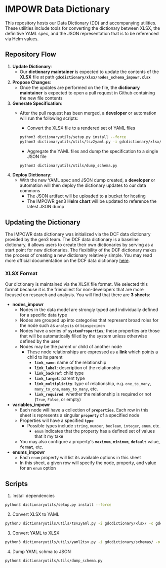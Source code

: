 # IMPOWR Data Dictionary

This repository hosts our Data Dictionary (DD) and accompanying utilities.  These utilities include tools for converting the dictionary between XLSX, the definitive YAML spec, and the JSON representation that is to be referenced via Helm values.

## Repository Flow

1. **Update Dictionary**:
    - Our **dictionary maintainer** is expected to update the contents of the **XLSX** file at path **`gdcdictionary/xlsx/nodes_schema_impowr.xlsx`**
2. **Propose Changes**:
    - Once the updates are performed on the file, the **dictionary maintainer** is expected to open a pull request in Github containing the new file contents
3. **Generate Specification**:
    - After the pull request has been merged, a **developer** or automation will run the following scripts:
        - Convert the XLSX file to a rendered set of YAML files
        ```bash
        python3 dictionaryutils/setup.py install --force
        python3 dictionaryutils/utils/tsv2yaml.py -i gdcdictionary/xlsx/ -o gdcdictionary/schemas/ -e xlsx
        ```

        - Aggregate the YAML files and dump the specification to a single JSON file
        ```bash
        python3 dictionaryutils/utils/dump_schema.py
        ```
4. **Deploy Dictionary**:
    - With the new YAML spec and JSON dump created, a **developer** or automation will then deploy the dictionary updates to our data commons
        - The JSON artifact will be uploaded to a bucket for hosting
        - The IMPOWR gen3 **Helm chart** will be updated to reference the latest JSON dump

## Updating the Dictionary

The IMPOWR data dictionary was initialized via the DCF data dictionary provided by the gen3 team.  The DCF data dictionary is a baseline dictionary, it allows users to create their own dictionaries by serving as a start point for new dictionaries. The
flexibility of the DCF dictionary makes the process of creating a new dictionary relatively simple.  You may read more official documentation on the DCF data dictionary [here](https://github.com/uc-cdis/dcfdictionary).

### XLSX Format

Our dictionary is maintained via the XLSX file format.  We selected this format because it is the friendliest for non-developers that are more focused on research and analysis.  You will find that there are **3 sheets**:
- **nodes_impowr**
    - Nodes in the data model are strongly typed and individually defined for a specific data type
    - Nodes are grouped up into categories that represent broad roles for the node such as `analysis` or `biospecimen`
    - Nodes have a series of **`systemProperties`**; these properties are those that will be automatically filled by the system unless otherwise defined by the user
    - Nodes may be the parent or child of another node
        - These node relationships are expressed as a **link** which points a child to its parent
            - **`link_name`**:  name of the relationship
            - **`link_label`**:  description of the relationship
            - **`link_backref`**:  child type
            - **`link_target`**:  parent type
            - **`link_multiplicity`**:  type of relationship, e.g. `one_to_many`, `many_to_one`, `many_to_many`, etc.
            - **`link_required`**:  whether the relationship is required or not (`True`, `False`, or empty)
- **variables_impowr**
    - Each node will have a collection of **`properties`**.  Each row in this sheet is represents a singular **`property`** of a specified node
    - Properties will have a specified **`type`**
        - Possible types include `string`, `number`, `boolean`, `integer`, `enum`, etc.
            - `enum` indicates that the property has a defined set of values that it my take
    - You may also configure a property's **`maximum`**, **`minimum`**, **`default`** value, **`format`**, etc.
- **enums_impowr**
    - Each `enum` property will list its available options in this sheet
    - In this sheet, a given row will specify the node, property, and value for an `enum` option

## Scripts

1. Install dependencies
```bash
python3 dictionaryutils/setup.py install --force
```

2. Convert XLSX to YAML
```bash
python3 dictionaryutils/utils/tsv2yaml.py -i gdcdictionary/xlsx/ -o gdcdictionary/schemas/ -e xlsx
```

3. Convert YAML to XLSX
```bash
python3 dictionaryutils/utils/yaml2tsv.py -i gdcdictionary/schemas/ -o gdcdictionary/xlsx/ -e xlsx -d impowr
```

4. Dump YAML schma to JSON
```bash
python3 dictionaryutils/utils/dump_schema.py
```
